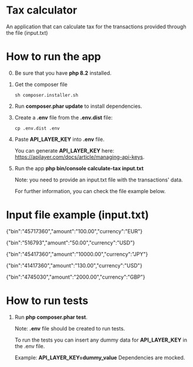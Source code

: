 # Tax calculator
An application that can calculate tax for the transactions provided through the file (input.txt)


# How to run the app
0. Be sure that you have **php 8.2** installed.
1. Get the composer file 

   `sh composer.installer.sh`
2. Run **composer.phar update** to install dependencies.

3. Create a **.env** file from the **.env.dist** file:

   `cp .env.dist .env`

4. Paste **API_LAYER_KEY** into **.env** file.

   You can generate **API_LAYER_KEY** here: https://apilayer.com/docs/article/managing-api-keys.

5. Run the app **php bin/console calculate-tax input.txt**

   Note: you need to provide an input.txt file with the transactions' data.
   
   For further information, you can check the file example below.


# Input file example (input.txt)

{"bin":"45717360","amount":"100.00","currency":"EUR"}


{"bin":"516793","amount":"50.00","currency":"USD"}


{"bin":"45417360","amount":"10000.00","currency":"JPY"}


{"bin":"41417360","amount":"130.00","currency":"USD"}


{"bin":"4745030","amount":"2000.00","currency":"GBP"}


# How to run tests
1. Run **php composer.phar test**.

   Note: **.env** file should be created to run tests.

   To run the tests you can insert any dummy data for **API_LAYER_KEY** in the .env file.

   Example: **API_LAYER_KEY=dummy_value**
   Dependencies are mocked.
